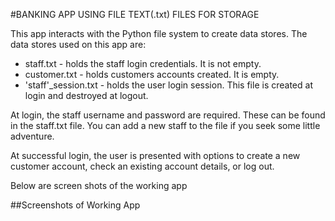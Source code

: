 #BANKING APP USING FILE TEXT(.txt) FILES FOR STORAGE

This app interacts with the Python file system to create data stores. The data stores used on this app are:
* staff.txt - holds the staff login credentials. It is not empty.
* customer.txt - holds customers accounts created. It is empty.
* 'staff'_session.txt - holds the user login session. This file is created at login and destroyed at logout.

At login, the staff username and password are required. These can be found in the staff.txt file. You can add a new
staff to the file if you seek some little adventure.

At successful login, the user is presented with options to create a new customer account, check an existing account details, or
log out.

Below are screen shots of the working app

##Screenshots of Working App

